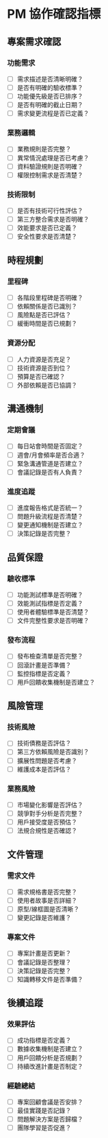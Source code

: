 # PM 協作確認指標

## 專案需求確認

### 功能需求

- [ ] 需求描述是否清晰明確？
- [ ] 是否有明確的驗收標準？
- [ ] 功能優先級是否已排序？
- [ ] 是否有明確的截止日期？
- [ ] 需求變更流程是否已定義？

### 業務邏輯

- [ ] 業務規則是否完整？
- [ ] 異常情況處理是否已考慮？
- [ ] 資料驗證規則是否明確？
- [ ] 權限控制需求是否清楚？

### 技術限制

- [ ] 是否有技術可行性評估？
- [ ] 第三方整合需求是否明確？
- [ ] 效能要求是否已定義？
- [ ] 安全性要求是否清楚？

## 時程規劃

### 里程碑

- [ ] 各階段里程碑是否明確？
- [ ] 依賴關係是否已識別？
- [ ] 風險點是否已評估？
- [ ] 緩衝時間是否已規劃？

### 資源分配

- [ ] 人力資源是否充足？
- [ ] 技術資源是否到位？
- [ ] 預算是否已確認？
- [ ] 外部依賴是否已協調？

## 溝通機制

### 定期會議

- [ ] 每日站會時間是否固定？
- [ ] 週會/月會頻率是否合適？
- [ ] 緊急溝通管道是否建立？
- [ ] 會議記錄是否有人負責？

### 進度追蹤

- [ ] 進度報告格式是否統一？
- [ ] 問題升級流程是否清楚？
- [ ] 變更通知機制是否建立？
- [ ] 決策記錄是否完整？

## 品質保證

### 驗收標準

- [ ] 功能測試標準是否明確？
- [ ] 效能測試指標是否定義？
- [ ] 使用者體驗標準是否清楚？
- [ ] 文件完整性要求是否明確？

### 發布流程

- [ ] 發布檢查清單是否完整？
- [ ] 回滾計畫是否準備？
- [ ] 監控指標是否定義？
- [ ] 用戶回饋收集機制是否建立？

## 風險管理

### 技術風險

- [ ] 技術債務是否評估？
- [ ] 第三方依賴風險是否識別？
- [ ] 擴展性問題是否考慮？
- [ ] 維護成本是否評估？

### 業務風險

- [ ] 市場變化影響是否評估？
- [ ] 競爭對手分析是否完整？
- [ ] 用戶接受度是否預估？
- [ ] 法規合規性是否確認？

## 文件管理

### 需求文件

- [ ] 需求規格書是否完整？
- [ ] 使用者故事是否詳細？
- [ ] 原型/線框圖是否清晰？
- [ ] 變更記錄是否維護？

### 專案文件

- [ ] 專案計畫是否更新？
- [ ] 會議記錄是否整理？
- [ ] 決策記錄是否完整？
- [ ] 知識轉移文件是否準備？

## 後續追蹤

### 效果評估

- [ ] 成功指標是否定義？
- [ ] 數據收集機制是否建立？
- [ ] 用戶回饋分析是否規劃？
- [ ] 持續改進計畫是否制定？

### 經驗總結

- [ ] 專案回顧會議是否安排？
- [ ] 最佳實踐是否記錄？
- [ ] 問題解決方案是否歸檔？
- [ ] 團隊學習是否促進？
